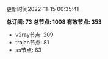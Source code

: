更新时间2022-11-15 00:35:41

**总订阅: 73**
**总节点: 1008**
**有效节点: 353**
- v2ray节点: 209
- trojan节点: 81
- ss节点: 63
